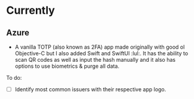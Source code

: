 # Currently

## Azure

* A vanilla TOTP (also known as 2FA) app made originally with good ol Objective-C but I also added Swift and SwiftUI :lul:. It has the ability to scan QR codes as well as input the hash manually and it also has options to use biometrics & purge all data.

To do:

- [ ] Identify most common issuers with their respective app logo.
